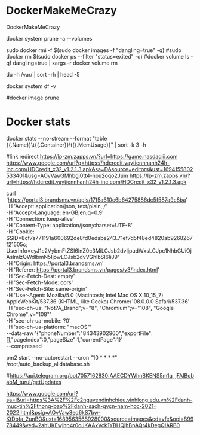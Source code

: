 # DockerMakeMeCrazy
DockerMakeMeCrazy

docker system prune -a --volumes

sudo docker rmi -f $(sudo docker images -f "dangling=true" -q)
#sudo docker rm $(sudo docker ps --filter "status=exited" -q)
#docker volume ls -qf dangling=true | xargs -r docker volume rm

du -h /var/ | sort -rh | head -5

docker system df -v

#docker image prune

# Docker stats

docker stats --no-stream --format "table {{.Name}}\t{{.Container}}\t{{.MemUsage}}" | sort -k 3 -h 

#link redirect
https://lp-zm.zapps.vn/?url=https://game.nasdaqiii.com
https://www.google.com/url?q=https://hdcredit.vaytiennhanh24h-inc.com/HDCredit_x32_v1.2.1.3.apk&sa=D&source=editors&ust=1694155802533401&usg=AOvVaw3Mhbgj0tt4-nou2oqo2Jum
https://lp-zm.zapps.vn/?url=https://hdcredit.vaytiennhanh24h-inc.com/HDCredit_x32_v1.2.1.3.apk

curl 'https://portal3.brandsms.vn/apis/17f5a610c6b64275886dc5f587a9c8ba' \
  -H 'Accept: application/json, text/plain, */*' \
  -H 'Accept-Language: en-GB,en;q=0.9' \
  -H 'Connection: keep-alive' \
  -H 'Content-Type: application/json;charset=UTF-8' \
  -H 'Cookie: SSID=8cf7a771191a600692de8fd0edabe243.71ef7d5f48ed4820ab9268267f21505c; UserInfo=eyJ1c2VybmFtZSI6InZ0c3MiLCJsb2dvIjpudWxsLCJpc1NhbGUiOjAsImlzQWdlbmN5IjowLCJsb2dvVGhlbSI6IiJ9' \
  -H 'Origin: https://portal3.brandsms.vn' \
  -H 'Referer: https://portal3.brandsms.vn/pages/v3/index.html' \
  -H 'Sec-Fetch-Dest: empty' \
  -H 'Sec-Fetch-Mode: cors' \
  -H 'Sec-Fetch-Site: same-origin' \
  -H 'User-Agent: Mozilla/5.0 (Macintosh; Intel Mac OS X 10_15_7) AppleWebKit/537.36 (KHTML, like Gecko) Chrome/108.0.0.0 Safari/537.36' \
  -H 'sec-ch-ua: "Not?A_Brand";v="8", "Chromium";v="108", "Google Chrome";v="108"' \
  -H 'sec-ch-ua-mobile: ?0' \
  -H 'sec-ch-ua-platform: "macOS"' \
  --data-raw '{"phoneNumber":"84343902960","exportFile":[],"pageIndex":0,"pageSize":1,"currentPage":1}' \
  --compressed

pm2 start --no-autorestart --cron "10 * * * *" /root/auto_backup_alldatabase.sh

#https://api.telegram.org/bot7057162830:AAECDYWhnBKENS5m1q_jFAIBobabM_turuI/getUpdates

https://www.google.com/url?sa=i&url=https%3A%2F%2Fc2nguyendinhchieu.vinhlong.edu.vn%2Fdanh-muc-tin%2Fthong-bao%2Fdanh-sach-gvcn-nam-hoc-2021-2022.html&psig=AOvVaw3eq6kS7bw-KtDbfa_2unBO&ust=1689563568928000&source=images&cd=vfe&opi=89978449&ved=2ahUKEwjhp4r0oJKAAxVck1YBHQjhBpAQr4kDegQIARB0